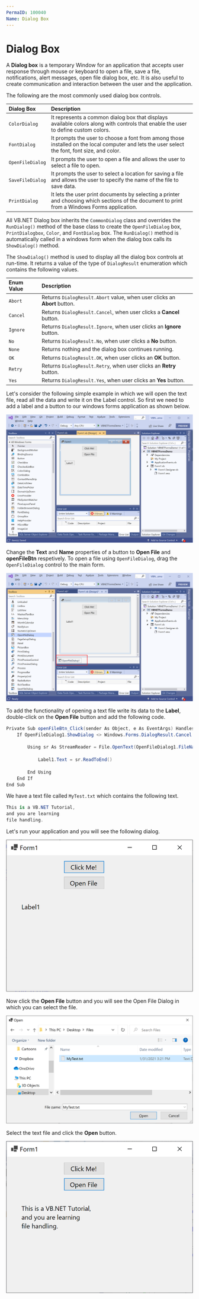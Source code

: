 ```yaml
---
PermaID: 100040
Name: Dialog Box
---
```


# Dialog Box

A **Dialog box** is a temporary Window for an application that accepts user response through mouse or keyboard to open a file, save a file, notifications, alert messages, open file dialog box, etc. It is also useful to create communication and interaction between the user and the application.

The following are the most commonly used dialog box controls.

| Dialog Box        | Description                                                                 |
| :-----------------| :---------------------------------------------------------------------------|
| `ColorDialog`    | It represents a common dialog box that displays available colors along with controls that enable the user to define custom colors.
| `FontDialog`     | It prompts the user to choose a font from among those installed on the local computer and lets the user select the font, font size, and color.
| `OpenFileDialog` | It prompts the user to open a file and allows the user to select a file to open.
| `SaveFileDialog` | It prompts the user to select a location for saving a file and allows the user to specify the name of the file to save data.
| `PrintDialog`    | It lets the user print documents by selecting a printer and choosing which sections of the document to print from a Windows Forms application.
 
All VB.NET Dialog box inherits the `CommonDialog` class and overrides the `RunDialog()` method of the base class to create the `OpenFileDialog` box, `PrintDialogbox`, `Color`, and `FontDialog` box. The `RunDialog()` method is automatically called in a windows form when the dialog box calls its `ShowDialog()` method.

The `ShowDialog()` method is used to display all the dialog box controls at run-time. It returns a value of the type of `DialogResult` enumeration which contains the following values.

| Enum Value  | Description                                                                 |
| :-----------| :---------------------------------------------------------------------------|
| `Abort`    | Returns `DialogResult.Abort` value, when user clicks an **Abort** button. |
| `Cancel`   | Returns `DialogResult.Cancel`, when user clicks a **Cancel** button.      |
| `Ignore`   | Returns `DialogResult.Ignore`, when user clicks an **Ignore** button.     |
| `No`       | Returns `DialogResult.No`, when user clicks a **No** button.               |
| `None`     | Returns nothing and the dialog box continues running.                        |
| `OK`       | Returns `DialogResult.OK`, when user clicks an **OK** button.              |
| `Retry`    | Returns `DialogResult.Retry`, when user clicks an **Retry** button.       |
| `Yes`      | Returns `DialogResult.Yes`, when user clicks an **Yes** button.           |

Let's consider the following simple example in which we will open the text file, read all the data and write it on the Label control. So first we need to add a label and a button to our windows forms application as shown below.

<img src="images/dialog-box-1.png">

Change the **Text** and **Name** properties of a button to **Open File** and **openFileBtn** respetively. To open a file using `OpenFileDialog`, drag the `OpenFileDialog` control to the main form.

<img src="images/dialog-box-2.png">

To add the functionality of opening a text file write its data to the **Label**, double-click on the **Open File** button and add the following code.

```csharp
Private Sub openFileBtn_Click(sender As Object, e As EventArgs) Handles openFileBtn.Click
    If OpenFileDialog1.ShowDialog <> Windows.Forms.DialogResult.Cancel Then

        Using sr As StreamReader = File.OpenText(OpenFileDialog1.FileName)

            Label1.Text = sr.ReadToEnd()

        End Using
    End If
End Sub
```

We have a text file called `MyTest.txt` which contains the following text.

```csharp
This is a VB.NET Tutorial,
and you are learning 
file handling.
```

Let's run your application and you will see the following dialog.

<img src="images/dialog-box-3.png">

Now click the **Open File** button and you will see the Open File Dialog in which you can select the file.

<img src="images/dialog-box-4.png">

Select the text file and click the **Open** button.

<img src="images/dialog-box-5.png">